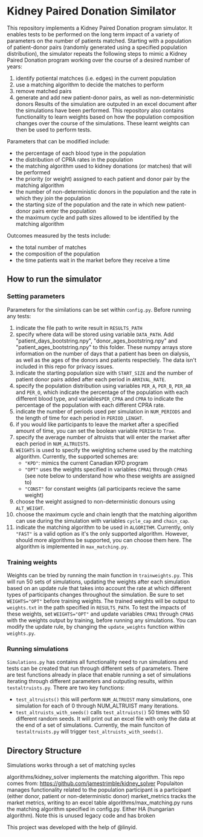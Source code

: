 # Kidney Paired Donation Similator
This repository implements a Kidney Paired Donation program simulator. It enables tests to be performed on the long term impact of a variety of parameters on the number of patients matched. Starting with a population of patient-donor pairs (randomly generated using a specified population distribution), the simulator repeats the following steps to mimic a Kidney Paired Donation program working over the course of a desired number of years:
1. identify potiental matchces (i.e. edges) in the current population
2. use a matching algorithm to decide the matches to perform
3. remove matched pairs
4. generate and add new patient-donor pairs, as well as non-deterministic donors
Results of the simulation are outputed in an excel document after the simulations have been performed. This repository also contains functionality to learn weights based on how the population composition changes over the course of the simulations. These learnt weights can then be used to perform tests.

Parameters that can be modified include: 
- the percentage of each blood type in the population
- the distribution of CPRA rates in the population
- the matching algorithm used to kidney donations (or matches) that will be performed
- the priority (or weight) assigned to each patient and donor pair by the matching algorithm
- the number of non-deterministic donors in the population and the rate in which they join the population
- the starting size of the population and the rate in which new patient-donor pairs enter the population
- the maximum cycle and path sizes allowed to be identified by the matching algorithm

Outcomes measured by the tests include: 
- the total number of matches
- the composition of the population
- the time patients wait in the market before they receive a time

## How to run the simulator
### Setting parameters
Parameters for the similations can be set within `config.py`. Before running any tests:
1. indicate the file path to write result in `RESULTS_PATH`
2. specify where data will be stored using variable `DATA_PATH`. Add "patient_days_bootstring.npy", "donor_ages_bootstring.npy" and "patient_ages_bootstring.npy" to this folder. These numpy arrays store information on the number of days that a patient has been on dialysis, as well as the ages of the donors and patients respectiely. The data isn't included in this repo for privacy issues. 
3. indicate the starting population size with `START_SIZE` and the number of patient donor pairs added after each period in `ARRIVAL_RATE`. 
4. specify the population distribution using variables `PER_A`, `PER_B`, `PER_AB` and `PER_O`, which indicate the percentage of the population with each different blood type, and variables`PER_CPRA` and `CPRA` to indicate the percentage of the population with each different CPRA rate. 
5. indicate the number of periods used per simulation in `NUM_PERIODS` and the length of time for each period in `PERIOD_LENGHT`.
6. if you would like participants to leave the market after a specified amount of time, you can set the boolean variable `PERISH` to `True`.
7. specify the average number of altruists that will enter the market after each period in `NUM_ALTRUISTS`. 
8. `WEIGHTS` is used to specify the weighting scheme used by the matching algorithm. Currently, the supported schemes are:
    - `"KPD"`: mimics the current Canadian KPD program
    - `"OPT"` uses the weights specified in variables `CPRA1` through `CPRA5` (see note below to understand how who these weights are assigned to)
    - `"CONST"` for constant weights (all participants recieve the same weight)
9. choose the weight assigned to non-deterministic donours using `ALT_WEIGHT`. 
10. choose the maximum cycle and chain length that the matching algorithm can use during the simulation with variables `cycle_cap` and `chain_cap`.
11. indicate the matching algorithm to be used in `ALGORITHM`. Currently, only `"FAST"` is a valid option as it's the only supported algorithm. However, should more algorithms be supported, you can choose them here. The algorithm is implemented in `max_matching.py`.
    
### Training weights
Weights can be tried by running the main function in `trainweights.py`. This will run 50 sets of simulations, updating the weights after each simulation based on an update rule that takes into account the rate at which different types of participants changes throughout the simulation. Be sure to set `WEIGHTS="OPT"` before training weights. The trained weights will be output to `weights.txt` in the path specified in `RESULTS_PATH`. To test the impacts of these weights, set `WEIGHTS="OPT"` and update variables `CPRA1` through `CPRA5` with the weights output by training, before running any simulations. You can modify the update rule, by changing the `update_weights` function within `weights.py`.  

### Running simulations
`Simulations.py` has contains all functionality need to run simulations and tests can be created that run through different sets of parameters. There are test functions already in place that enable running a set of simulations iterating through different parameters and outputing results, within `testaltruists.py`. There are two key functions:
 -   `test_altruists()` this will perform `NUM_ALTRUIST` many simulations, one simulation for each of 0 through NUM_ALTRUIST many iterations. 
 -   `test_altruists_with_seeds()` calls  `test_altruists()` 50 times with 50 different random seeds. It will print out an excel file with only the data at the end of a set of simulations. 
Currently, the main funciton of `testaltruists.py` will trigger `test_altruists_with_seeds()`.

## Directory Structure

Simulations works through a set of matching sycles

algorithms/kidney_solver implements the matching algorithm. This repo comes from: https://github.com/jamestrimble/kidney_solver 
Populaiton manages functionality related to the population
participant is a participant (either donor, patient or non-deterministic donor)
market_metrics tracks the market metrics, writing to an excel table 
algorithms/max_matching.py runs the matching algorithm specified in config.py. Either HA (hungarian algorithm). Note this is unused legacy code and has broken 


This project was developed with the help of @linyid.
